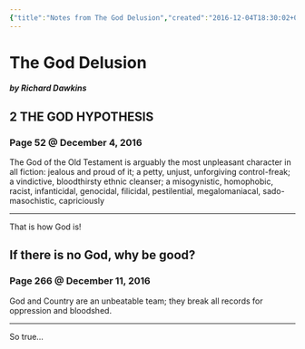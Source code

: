 ```yaml
---
{"title":"Notes from The God Delusion","created":"2016-12-04T18:30:02+06:00","updated":"2025-05-27T21:40:48+06:00","dg-publish":true,"dg-note-icon":"stone","tags":["reading-notes-old"],"dg-path":"Reading/Notes and Highlights/The God Delusion.md","permalink":"/reading/notes-and-highlights/the-god-delusion/","dgPassFrontmatter":true,"noteIcon":"stone"}
---
```


# The God Delusion
##### by Richard Dawkins
## 2 THE GOD HYPOTHESIS 
### Page 52 @ December 4, 2016
The God of the Old Testament is arguably the most unpleasant character in all fiction: jealous and proud of it; a petty, unjust, unforgiving control-freak; a vindictive, bloodthirsty ethnic cleanser; a misogynistic, homophobic, racist, infanticidal, genocidal, filicidal, pestilential, megalomaniacal, sado-masochistic, capriciously

---
That is how God is!


## If there is no God, why be good? 
### Page 266 @ December 11, 2016
God and Country are an unbeatable team; they break all records for oppression and bloodshed.

---
So true…
